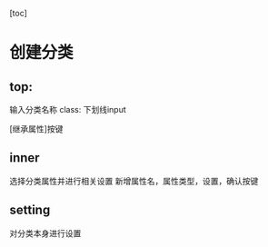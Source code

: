 [toc]

# 创建分类

## top:

输入分类名称
class: 下划线input

[继承属性]按键

## inner

选择分类属性并进行相关设置
新增属性名，属性类型，设置，确认按键 

## setting

对分类本身进行设置


